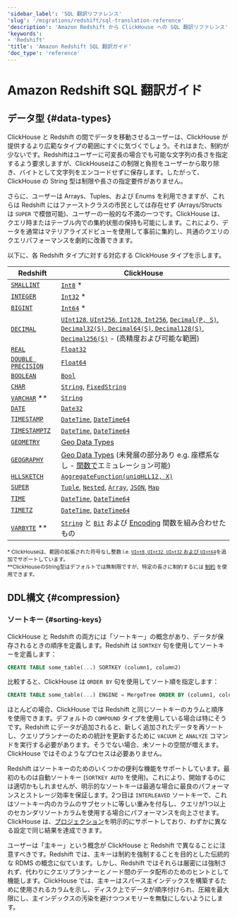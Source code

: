 ```yaml
---
'sidebar_label': 'SQL 翻訳リファレンス'
'slug': '/migrations/redshift/sql-translation-reference'
'description': 'Amazon Redshift から ClickHouse への SQL 翻訳リファレンス'
'keywords':
- 'Redshift'
'title': 'Amazon Redshift SQL 翻訳ガイド'
'doc_type': 'reference'
---
```



# Amazon Redshift SQL 翻訳ガイド

## データ型 {#data-types}

ClickHouse と Redshift の間でデータを移動させるユーザーは、ClickHouse が提供するより広範なタイプの範囲にすぐに気づくでしょう。それはまた、制約が少ないです。Redshiftはユーザーに可変長の場合でも可能な文字列の長さを指定するよう要求しますが、ClickHouseはこの制限と負担をユーザーから取り除き、バイトとして文字列をエンコードせずに保存します。したがって、ClickHouse の String 型は制限や長さの指定要件がありません。

さらに、ユーザーは Arrays、Tuples、および Enums を利用できますが、これらは Redshift にはファーストクラスの市民としては存在せず (Arrays/Structs は `SUPER` で模倣可能)、ユーザーの一般的な不満の一つです。ClickHouse は、クエリ時またはテーブル内での集約状態の保持も可能にします。これにより、データを通常はマテリアライズドビューを使用して事前に集約し、共通のクエリのクエリパフォーマンスを劇的に改善できます。

以下に、各 Redshift タイプに対する対応する ClickHouse タイプを示します。

| Redshift                                                                                                                           | ClickHouse                                                                                                                                                                                                                                                                                                                                                                                                                                       |
|------------------------------------------------------------------------------------------------------------------------------------|--------------------------------------------------------------------------------------------------------------------------------------------------------------------------------------------------------------------------------------------------------------------------------------------------------------------------------------------------------------------------------------------------------------------------------------------------|
| [`SMALLINT`](https://docs.aws.amazon.com/redshift/latest/dg/r_Numeric_types201.html#r_Numeric_types201-integer-types)                | [`Int8`](/sql-reference/data-types/int-uint) *                                                                                                                                                                                                                                                                                                                                                                       |
| [`INTEGER`](https://docs.aws.amazon.com/redshift/latest/dg/r_Numeric_types201.html#r_Numeric_types201-integer-types)                 | [`Int32`](/sql-reference/data-types/int-uint) *                                                                                                                                                                                                                                                                                                                                                                      |
| [`BIGINT`](https://docs.aws.amazon.com/redshift/latest/dg/r_Numeric_types201.html#r_Numeric_types201-integer-types)                  | [`Int64`](/sql-reference/data-types/int-uint) *                                                                                                                                                                                                                                                                                                                                                                      |
| [`DECIMAL`](https://docs.aws.amazon.com/redshift/latest/dg/r_Numeric_types201.html#r_Numeric_types201-decimal-or-numeric-type)       | [`UInt128`, `UInt256`, `Int128`, `Int256`](/sql-reference/data-types/int-uint), [`Decimal(P, S)`, `Decimal32(S)`, `Decimal64(S)`, `Decimal128(S)`, `Decimal256(S)`](/sql-reference/data-types/decimal) - (高精度および可能な範囲)                                                                                                                                                          |
| [`REAL`](https://docs.aws.amazon.com/redshift/latest/dg/r_Numeric_types201.html#r_Numeric_types201-floating-point-types)             | [`Float32`](/sql-reference/data-types/float)                                                                                                                                                                                                                                                                                                                                                                         |
| [`DOUBLE PRECISION`](https://docs.aws.amazon.com/redshift/latest/dg/r_Numeric_types201.html#r_Numeric_types201-floating-point-types) | [`Float64`](/sql-reference/data-types/float)                                                                                                                                                                                                                                                                                                                                                                         |
| [`BOOLEAN`](https://docs.aws.amazon.com/redshift/latest/dg/r_Boolean_type.html)                                                      | [`Bool`](/sql-reference/data-types/boolean)                                                                                                                                                                                                                                                                                                                                                                          |
| [`CHAR`](https://docs.aws.amazon.com/redshift/latest/dg/r_Character_types.html#r_Character_types-char-or-character)                  | [`String`](/sql-reference/data-types/string), [`FixedString`](/sql-reference/data-types/fixedstring)                                                                                                                                                                                                                                                                                     |
| [`VARCHAR`](https://docs.aws.amazon.com/redshift/latest/dg/r_Character_types.html#r_Character_types-varchar-or-character-varying) ** | [`String`](/sql-reference/data-types/string)                                                                                                                                                                                                                                                                                                                                                                         |
| [`DATE`](https://docs.aws.amazon.com/redshift/latest/dg/r_Datetime_types.html#r_Datetime_types-date)                                 | [`Date32`](/sql-reference/data-types/date32)                                                                                                                                                                                                                                                                                                                                                                         |
| [`TIMESTAMP`](https://docs.aws.amazon.com/redshift/latest/dg/r_Datetime_types.html#r_Datetime_types-timestamp)                       | [`DateTime`](/sql-reference/data-types/datetime), [`DateTime64`](/sql-reference/data-types/datetime64)                                                                                                                                                                                                                                                                                   |
| [`TIMESTAMPTZ`](https://docs.aws.amazon.com/redshift/latest/dg/r_Datetime_types.html#r_Datetime_types-timestamptz)                   | [`DateTime`](/sql-reference/data-types/datetime), [`DateTime64`](/sql-reference/data-types/datetime64)                                                                                                                                                                                                                                                                                   |
| [`GEOMETRY`](https://docs.aws.amazon.com/redshift/latest/dg/geospatial-overview.html)                                                | [Geo Data Types](/sql-reference/data-types/geo)                                                                                                                                                                                                                                                                                                                                                                    |
| [`GEOGRAPHY`](https://docs.aws.amazon.com/redshift/latest/dg/geospatial-overview.html)                                               | [Geo Data Types](/sql-reference/data-types/geo) (未発展の部分あり e.g. 座標系なし - [関数で](/sql-reference/functions/geo/)エミュレーション可能)                                                                                                                                                                                                                        |
| [`HLLSKETCH`](https://docs.aws.amazon.com/redshift/latest/dg/r_HLLSKTECH_type.html)                                                  | [`AggregateFunction(uniqHLL12, X)`](/sql-reference/data-types/aggregatefunction)                                                                                                                                                                                                                                                                                                                                     |
| [`SUPER`](https://docs.aws.amazon.com/redshift/latest/dg/r_SUPER_type.html)                                                          | [`Tuple`](/sql-reference/data-types/tuple), [`Nested`](/sql-reference/data-types/nested-data-structures/nested), [`Array`](/sql-reference/data-types/array), [`JSON`](/sql-reference/data-types/newjson), [`Map`](/sql-reference/data-types/map) |
| [`TIME`](https://docs.aws.amazon.com/redshift/latest/dg/r_Datetime_types.html#r_Datetime_types-time)                                 | [`DateTime`](/sql-reference/data-types/datetime), [`DateTime64`](/sql-reference/data-types/datetime64)                                                                                                                                                                                                                                                                                   |
| [`TIMETZ`](https://docs.aws.amazon.com/redshift/latest/dg/r_Datetime_types.html#r_Datetime_types-timetz)                             | [`DateTime`](/sql-reference/data-types/datetime), [`DateTime64`](/sql-reference/data-types/datetime64)                                                                                                                                                                                                                                                                                   |
| [`VARBYTE`](https://docs.aws.amazon.com/redshift/latest/dg/r_VARBYTE_type.html) **                                                   | [`String`](/sql-reference/data-types/string) と [`Bit`](/sql-reference/functions/bit-functions) および [Encoding](/sql-reference/functions/encoding-functions/#hex) 関数を組み合わせたもの                                                                                                                                                                      |

<sub><span>*</span> ClickHouseは、範囲の拡張された符号なし整数 i.e. <a href='http://clickhouse.com/docs/sql-reference/data-types/int-uint'>`UInt8`, `UInt32`, `UInt32` および `UInt64`</a>を追加でサポートしています。</sub><br />
<sub><span>**</span>ClickHouseのString型はデフォルトでは無制限ですが、特定の長さに制約するには <a href='http://clickhouse.com/docs/sql-reference/statements/create/table#constraints'>制約</a> を使用できます。</sub>

## DDL構文 {#compression}

### ソートキー {#sorting-keys}

ClickHouse と Redshift の両方には「ソートキー」の概念があり、データが保存されるときの順序を定義します。Redshift は `SORTKEY` 句を使用してソートキーを定義します：

```sql
CREATE TABLE some_table(...) SORTKEY (column1, column2)
```

比較すると、ClickHouse は `ORDER BY` 句を使用してソート順を指定します：

```sql
CREATE TABLE some_table(...) ENGINE = MergeTree ORDER BY (column1, column2)
```

ほとんどの場合、ClickHouse では Redshift と同じソートキーのカラムと順序を使用できます。デフォルトの `COMPOUND` タイプを使用している場合は特にそうです。Redshift にデータが追加されると、新しく追加されたデータを再ソートし、クエリプランナーのための統計を更新するために `VACUUM` と `ANALYZE` コマンドを実行する必要があります。そうでない場合、未ソートの空間が増えます。ClickHouse ではそのようなプロセスは必要ありません。

Redshift はソートキーのためのいくつかの便利な機能をサポートしています。最初のものは自動ソートキー (`SORTKEY AUTO` を使用)。これにより、開始するのには適切かもしれませんが、明示的なソートキーは最適な場合に最良のパフォーマンスとストレージ効率を保証します。2つ目は `INTERLEAVED` ソートキーで、これはソートキー内のカラムのサブセットに等しい重みを付与し、クエリが1つ以上のセカンダリソートカラムを使用する場合にパフォーマンスを向上させます。ClickHouse は、[プロジェクション](/data-modeling/projections)を明示的にサポートしており、わずかに異なる設定で同じ結果を達成できます。

ユーザーは「主キー」という概念が ClickHouse と Redshift で異なることに注意すべきです。Redshift では、主キーは制約を強制することを目的とした伝統的な RDMS の概念に似ています。しかし、Redshift ではそれらは厳密には強制されず、代わりにクエリプランナーとノード間のデータ配布のためのヒントとして機能します。ClickHouse では、主キーはスパース主インデックスを構築するために使用されるカラムを示し、ディスク上でデータが順序付けられ、圧縮を最大限にし、主インデックスの汚染を避けつつメモリーを無駄にしないようにします。
